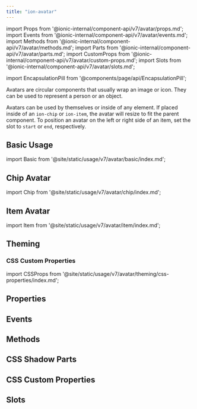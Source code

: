 ```yaml
---
title: "ion-avatar"
---
```


import Props from '@ionic-internal/component-api/v7/avatar/props.md';
import Events from '@ionic-internal/component-api/v7/avatar/events.md';
import Methods from '@ionic-internal/component-api/v7/avatar/methods.md';
import Parts from '@ionic-internal/component-api/v7/avatar/parts.md';
import CustomProps from '@ionic-internal/component-api/v7/avatar/custom-props.md';
import Slots from '@ionic-internal/component-api/v7/avatar/slots.md';

<head>
  <title>ion-avatar: Circular Application Avatar Icon Component</title>
  <meta name="description" content="Ion-avatars are circular application components that wrap an image or icon. They can represent a person or an object, by themselves or inside of any element." />
</head>

import EncapsulationPill from '@components/page/api/EncapsulationPill';

<EncapsulationPill type="shadow" />

Avatars are circular components that usually wrap an image or icon. They can be used to represent a person or an object.

Avatars can be used by themselves or inside of any element. If placed inside of an `ion-chip` or `ion-item`, the avatar will resize to fit the parent component. To position an avatar on the left or right side of an item, set the slot to `start` or `end`, respectively.

## Basic Usage

import Basic from '@site/static/usage/v7/avatar/basic/index.md';

<Basic />

## Chip Avatar

import Chip from '@site/static/usage/v7/avatar/chip/index.md';

<Chip />

## Item Avatar

import Item from '@site/static/usage/v7/avatar/item/index.md';

<Item />

## Theming

### CSS Custom Properties

import CSSProps from '@site/static/usage/v7/avatar/theming/css-properties/index.md';

<CSSProps />

## Properties
<Props />

## Events
<Events />

## Methods
<Methods />

## CSS Shadow Parts
<Parts />

## CSS Custom Properties
<CustomProps />

## Slots
<Slots />
